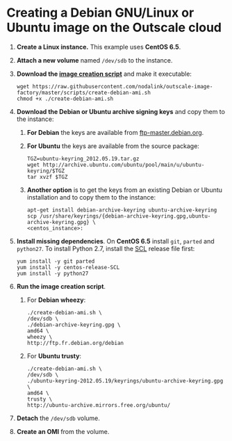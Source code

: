 # Creating a Debian GNU/Linux or Ubuntu image on the Outscale cloud

1. **Create a Linux instance.** This example uses **CentOS 6.5**.

2. **Attach a new volume** named `/dev/sdb` to the instance.

3. **Download the [image creation script](https://github.com/nodalink/outscale-image-factory/blob/master/scripts/create-debian-ami.sh)** and make it executable:

    ```
    wget https://raw.githubusercontent.com/nodalink/outscale-image-factory/master/scripts/create-debian-ami.sh
    chmod +x ./create-debian-ami.sh
    ```

4. **Download the Debian or Ubuntu archive signing keys** and copy them to the instance:
    1. **For Debian** the keys are available from [ftp-master.debian.org](https://ftp-master.debian.org/keys.html).
    2. **For Ubuntu** the keys are available from the source package:

        ```
        TGZ=ubuntu-keyring_2012.05.19.tar.gz
        wget http://archive.ubuntu.com/ubuntu/pool/main/u/ubuntu-keyring/$TGZ
        tar xvzf $TGZ
        ```

    3. **Another option** is to get the keys from an existing Debian or Ubuntu installation and to copy them to the instance:

        ```
        apt-get install debian-archive-keyring ubuntu-archive-keyring
        scp /usr/share/keyrings/{debian-archive-keyring.gpg,ubuntu-archive-keyring.gpg} \
        <centos_instance>:
        ```

5. **Install missing dependencies**. On **CentOS 6.5** install `git`, `parted` and `python27`. To install Python 2.7, install the [SCL](http://wiki.centos.org/AdditionalResources/Repositories/SCL) release file first:

    ```
    yum install -y git parted
    yum install -y centos-release-SCL
    yum install -y python27
    ```

6. **Run the image creation script**.

    1. For **Debian wheezy**:

        ```
        ./create-debian-ami.sh \
        /dev/sdb \
        ./debian-archive-keyring.gpg \
        amd64 \
        wheezy \
        http://ftp.fr.debian.org/debian
        ```

    2. For **Ubuntu trusty**:

        ```
        ./create-debian-ami.sh \
        /dev/sdb \
        ./ubuntu-keyring-2012.05.19/keyrings/ubuntu-archive-keyring.gpg \
        amd64 \
        trusty \
        http://ubuntu-archive.mirrors.free.org/ubuntu/
        ```

7. **Detach** the `/dev/sdb` volume.

8. **Create an OMI** from the volume.
